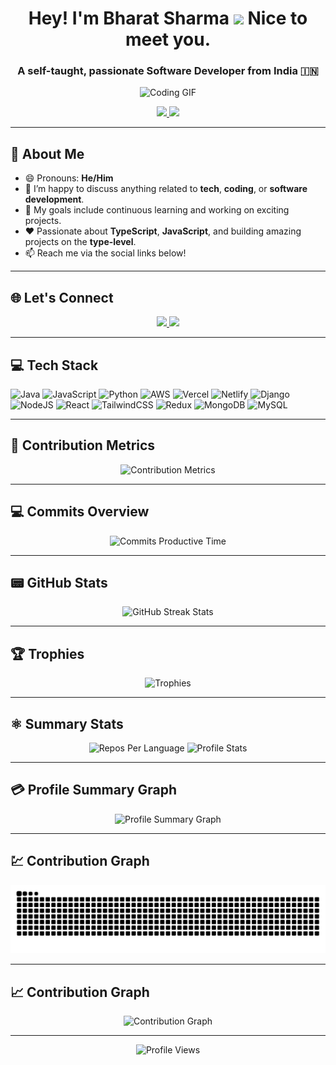 <h1 align="center">
  Hey! I'm Bharat Sharma <img src="https://emojis.slackmojis.com/emojis/images/1531849430/4246/blob-sunglasses.gif?1531849430" width="32"/> Nice to meet you.
</h1>

<h3 align="center">
  A self-taught, passionate Software Developer from India 🇮🇳
</h3>

<div align="center">
  <img src="https://media.giphy.com/media/dWesBcTLavkZuG35MI/giphy.gif" alt="Coding GIF" width="500"/>
</div>

<p align="center">
  <a href="https://bharatsharma.co/" target="_blank">
    <img src="https://img.shields.io/badge/🌐-Visit My Portfolio-blue?style=for-the-badge" />
  </a>
  <a href="https://replit.com/@bharatsharma19/" target="_blank">
    <img src="https://img.shields.io/badge/💻-Live Projects-green?style=for-the-badge" />
  </a>
</p>

---

## 💫 About Me
- 😄 Pronouns: **He/Him**
- 💬 I’m happy to discuss anything related to **tech**, **coding**, or **software development**.
- 🎯 My goals include continuous learning and working on exciting projects.
- ❤️ Passionate about **TypeScript**, **JavaScript**, and building amazing projects on the **type-level**.
- 📫 Reach me via the social links below!

---

## 🌐 Let's Connect
<p align="center">
  <a href="https://www.linkedin.com/in/bharatsharma1909/">
    <img src="https://img.shields.io/badge/LinkedIn-%230077B5.svg?style=for-the-badge&logo=linkedin&logoColor=white" />
  </a>
  <a href="https://twitter.com/bharatsharma_19">
    <img src="https://img.shields.io/badge/Twitter-%231DA1F2.svg?style=for-the-badge&logo=twitter&logoColor=white" />
  </a>
</p>

---

## 💻 Tech Stack
![Java](https://img.shields.io/badge/Java-%23ED8B00.svg?style=for-the-badge&logo=java&logoColor=white) 
![JavaScript](https://img.shields.io/badge/JavaScript-%23323330.svg?style=for-the-badge&logo=javascript&logoColor=%23F7DF1E) 
![Python](https://img.shields.io/badge/Python-3670A0?style=for-the-badge&logo=python&logoColor=ffdd54) 
![AWS](https://img.shields.io/badge/AWS-%23FF9900.svg?style=for-the-badge&logo=amazon-aws&logoColor=white) 
![Vercel](https://img.shields.io/badge/Vercel-%23000000.svg?style=for-the-badge&logo=vercel&logoColor=white) 
![Netlify](https://img.shields.io/badge/Netlify-%23000000.svg?style=for-the-badge&logo=netlify&logoColor=#00C7B7) 
![Django](https://img.shields.io/badge/Django-%23092E20.svg?style=for-the-badge&logo=django&logoColor=white) 
![NodeJS](https://img.shields.io/badge/Node.js-6DA55F?style=for-the-badge&logo=node.js&logoColor=white) 
![React](https://img.shields.io/badge/React-%2320232a.svg?style=for-the-badge&logo=react&logoColor=%2361DAFB) 
![TailwindCSS](https://img.shields.io/badge/TailwindCSS-%2338B2AC.svg?style=for-the-badge&logo=tailwind-css&logoColor=white) 
![Redux](https://img.shields.io/badge/Redux-%23593d88.svg?style=for-the-badge&logo=redux&logoColor=white) 
![MongoDB](https://img.shields.io/badge/MongoDB-%234ea94b.svg?style=for-the-badge&logo=mongodb&logoColor=white) 
![MySQL](https://img.shields.io/badge/MySQL-%2300f.svg?style=for-the-badge&logo=mysql&logoColor=white)

---

## 🛂 Contribution Metrics
<p align="center">
  <img src="https://metrics.lecoq.io/bharatsharma19" alt="Contribution Metrics"/>
</p>

---

## 💻 Commits Overview
<p align="center">
  <img height="256" src="https://github-profile-summary-cards.vercel.app/api/cards/productive-time?username=Bharatsharma19&theme=blueberry&utcOffset=8" alt="Commits Productive Time"/>
</p>

---

## 📟 GitHub Stats
<p align="center">
  <img src="https://github-readme-streak-stats.herokuapp.com?user=bharatsharma19&theme=nightowl&hide_border=true&date_format=j%20M%5B%20Y%5D&fire=FFEB07" alt="GitHub Streak Stats"/>
</p>

---

## 🏆 Trophies
<p align="center">
  <img src="https://github-profile-trophy.vercel.app/?username=bharatsharma19" alt="Trophies"/>
</p>

---

## ⚛️ Summary Stats
<p align="center">
  <img height="64%" src="http://github-profile-summary-cards.vercel.app/api/cards/repos-per-language?username=Bharatsharma19&theme=blueberry" alt="Repos Per Language"/>
  <img height="64%" src="http://github-profile-summary-cards.vercel.app/api/cards/stats?username=Bharatsharma19&theme=blueberry" alt="Profile Stats"/>
</p>

---

## 💳 Profile Summary Graph
<p align="center">
  <img src="http://github-profile-summary-cards.vercel.app/api/cards/profile-details?username=Bharatsharma19&theme=blueberry" alt="Profile Summary Graph"/>
</p>

---

## 💹 Contribution Graph
<p align="center">
  <img src="https://github.com/Bharatsharma19/Bharatsharma19/blob/output/github-snake.svg" alt="Contribution Snake"/>
</p>

---

## 📈 Contribution Graph
<p align="center">
  <img src="https://github-readme-activity-graph.vercel.app/graph?username=bharatsharma19&bg_color=0d1117&color=ffffff&line=ff6c00&point=ffffff&area=true&hide_border=true" alt="Contribution Graph" />
</p>

---

<p align="center">
  <img src="https://komarev.com/ghpvc/?username=Bharatsharma19&style=for-the-badge&color=blue" alt="Profile Views" />
</p>
